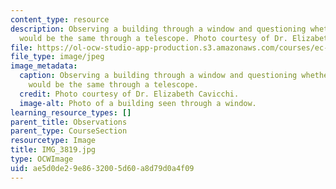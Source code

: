 ```yaml
---
content_type: resource
description: Observing a building through a window and questioning whether the view
  would be the same through a telescope. Photo courtesy of Dr. Elizabeth Cavicchi.
file: https://ol-ocw-studio-app-production.s3.amazonaws.com/courses/ec-050-recreate-experiments-from-history-inform-the-future-from-the-past-galileo-january-iap-2010/ae5d0de29e8632005d60a8d79d0a4f09_IMG_3819.jpg
file_type: image/jpeg
image_metadata:
  caption: Observing a building through a window and questioning whether the view
    would be the same through a telescope.
  credit: Photo courtesy of Dr. Elizabeth Cavicchi.
  image-alt: Photo of a building seen through a window.
learning_resource_types: []
parent_title: Observations
parent_type: CourseSection
resourcetype: Image
title: IMG_3819.jpg
type: OCWImage
uid: ae5d0de2-9e86-3200-5d60-a8d79d0a4f09
---
```

